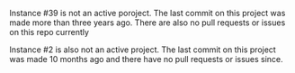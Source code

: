 Instance #39 is not an active poroject. The last commit on this project was made more than three years ago. There are also no pull requests or issues on this repo currently

Instance #2 is also not an active project. The last commit on this project was made 10 months ago and there have no pull requests or issues since. 

